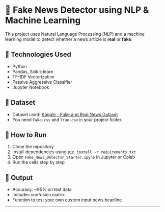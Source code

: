 # 📰 Fake News Detector using NLP & Machine Learning

This project uses Natural Language Processing (NLP) and a machine learning model to detect whether a news article is **real** or **fake**.

## 🔧 Technologies Used
- Python
- Pandas, Scikit-learn
- TF-IDF Vectorization
- Passive Aggressive Classifier
- Jupyter Notebook

## 📁 Dataset
- Dataset used: [Kaggle - Fake and Real News Dataset](https://www.kaggle.com/datasets/clmentbisaillon/fake-and-real-news-dataset)
- You need `Fake.csv` and `True.csv` in your project folder.

## 🚀 How to Run
1. Clone the repository
2. Install dependencies using `pip install -r requirements.txt`
3. Open `Fake_News_Detector_Starter.ipynb` in Jupyter or Colab
4. Run the cells step by step

## 🎯 Output
- Accuracy: ~95% on test data
- Includes confusion matrix
- Function to test your own custom input news headline

---

